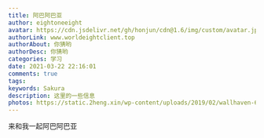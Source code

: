 ```yaml
---
title: 阿巴阿巴亚
author: eightoneeight
avatar: https://cdn.jsdelivr.net/gh/honjun/cdn@1.6/img/custom/avatar.jpg
authorLink: www.worldeightclient.top
authorAbout: 你猜哟
authorDesc: 你猜哟
categories: 学习
date: 2021-03-22 22:16:01
comments: true
tags: 
keywords: Sakura
description: 这里的一些信息
photos: https://static.2heng.xin/wp-content/uploads/2019/02/wallhaven-672007-1-1024x576.png
---
```

来和我一起阿巴阿巴亚